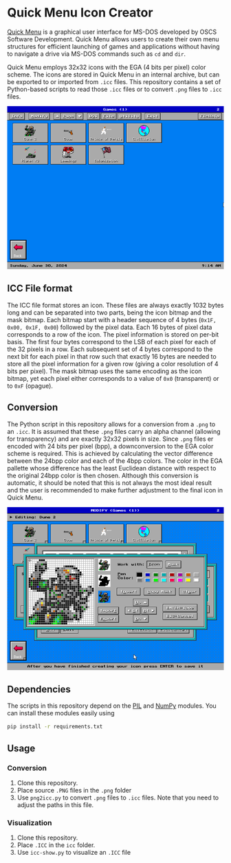 # Quick Menu Icon Creator

[Quick Menu](https://en.wikipedia.org/wiki/Quick_Menu) is a graphical user
interface for MS-DOS developed by OSCS Software Development. Quick Menu allows
users to create their own menu structures for efficient launching of games and
applications without having to navigate a drive via MS-DOS commands such as `cd`
and `dir`.

Quick Menu employs 32x32 icons with the EGA (4 bits per pixel) color scheme. The
icons are stored in Quick Menu in an internal archive, but can be exported to or
imported from `.icc` files. This repository contains a set of Python-based
scripts to read those `.icc` files or to convert `.png` files to `.icc` files.

![Quick Menu screenshot](img/qm-menu.png)

## ICC File format

The ICC file format stores an icon. These files are always exactly 1032 bytes
long and can be separated into two parts, being the icon bitmap and the mask
bitmap. Each bitmap start with a header sequence of 4 bytes (`0x1F, 0x00, 0x1F,
0x00`) followed by the pixel data. Each 16 bytes of pixel data corresponds to a
row of the icon. The pixel information is stored on per-bit basis. The first
four bytes correspond to the LSB of each pixel for each of the 32 pixels in a
row. Each subsequent set of 4 bytes correspond to the next bit for each pixel in
that row such that exactly 16 bytes are needed to store all the pixel
information for a given row (giving a color resolution of 4 bits per pixel). The
mask bitmap uses the same encoding as the icon bitmap, yet each pixel either
corresponds to a value of `0x0` (transparent) or to `0xF` (opague).

## Conversion

The Python script in this repository allows for a conversion from a `.png` to an
`.icc`. It is assumed that these `.png` files carry an alpha channel (allowing
for transparency) and are exactly 32x32 pixels in size. Since `.png` files er
encoded with 24 bits per pixel (bpp), a downconversion to the EGA color scheme
is required. This is achieved by calculating the vector difference between the
24bpp color and each of the 4bpp colors. The color in the EGA pallette whose
difference has the least Euclidean distance with respect to the original 24bpp
color is then chosen. Although this conversion is automatic, it should be noted
that this is not always the most ideal result and the user is recommended to
make further adjustment to the final icon in Quick Menu.

![Quick Menu screenshot](img/qm-icon-creation.png)

## Dependencies

The scripts in this repository depend on the
[PIL](https://pillow.readthedocs.io/en/stable/) and [NumPy](https://numpy.org/)
modules. You can install these modules easily using

```bash
pip install -r requirements.txt
```

## Usage

### Conversion

1. Clone this repository.
2. Place source `.PNG` files in the `.png` folder
3. Use `png2icc.py` to convert `.png` files to `.icc` files. Note that you need
   to adjust the paths in this file.

### Visualization

1. Clone this repository.
2. Place `.ICC` in the `icc` folder.
3. Use `icc-show.py` to visualize an `.ICC` file